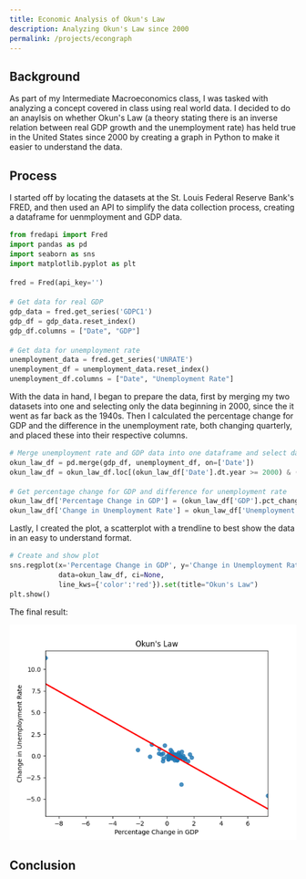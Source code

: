 ```yaml
---
title: Economic Analysis of Okun's Law
description: Analyzing Okun's Law since 2000
permalink: /projects/econgraph
---
```

## Background
As part of my Intermediate Macroeconomics class, I was tasked with analyzing a concept covered in class using real world data. I decided to do an anaylsis on whether Okun's Law (a theory stating there is an inverse relation between real GDP growth and the unemployment rate) has held true in the United States since 2000 by creating a graph in Python to make it easier to understand the data.

## Process
I started off by locating the datasets at the St. Louis Federal Reserve Bank's FRED, and then used an API to simplify the data collection process, creating a dataframe for uenmployment and GDP data. 
```python
from fredapi import Fred
import pandas as pd
import seaborn as sns
import matplotlib.pyplot as plt

fred = Fred(api_key='')

# Get data for real GDP
gdp_data = fred.get_series('GDPC1')
gdp_df = gdp_data.reset_index()
gdp_df.columns = ["Date", "GDP"]

# Get data for unemployment rate
unemployment_data = fred.get_series('UNRATE')
unemployment_df = unemployment_data.reset_index()
unemployment_df.columns = ["Date", "Unemployment Rate"]
```
With the data in hand, I began to prepare the data, first by merging my two datasets into one and selecting only the data beginning in 2000, since the it went as far back as the 1940s. Then I calculated the percentage change for GDP and the difference in the unemployment rate, both changing quarterly, and placed these into their respective columns.
```python
# Merge unemployment rate and GDP data into one dataframe and select data since 2000
okun_law_df = pd.merge(gdp_df, unemployment_df, on=['Date'])
okun_law_df = okun_law_df.loc[(okun_law_df['Date'].dt.year >= 2000) & (okun_law_df['Date'].dt.month >= 1)]

# Get percentage change for GDP and difference for unemployment rate
okun_law_df['Percentage Change in GDP'] = (okun_law_df['GDP'].pct_change())*100
okun_law_df['Change in Unemployment Rate'] = okun_law_df['Unemployment Rate'].diff()
```
Lastly, I created the plot, a scatterplot with a trendline to best show the data in an easy to understand format.
```python
# Create and show plot
sns.regplot(x='Percentage Change in GDP', y='Change in Unemployment Rate',
            data=okun_law_df, ci=None,
            line_kws={'color':'red'}).set(title="Okun's Law")
plt.show()
```
The final result:

![Okun's Law Quarterly 2000-2021.png](/projects/Okun's%20Law%20Quarterly%202000-2021.png)
## Conclusion
